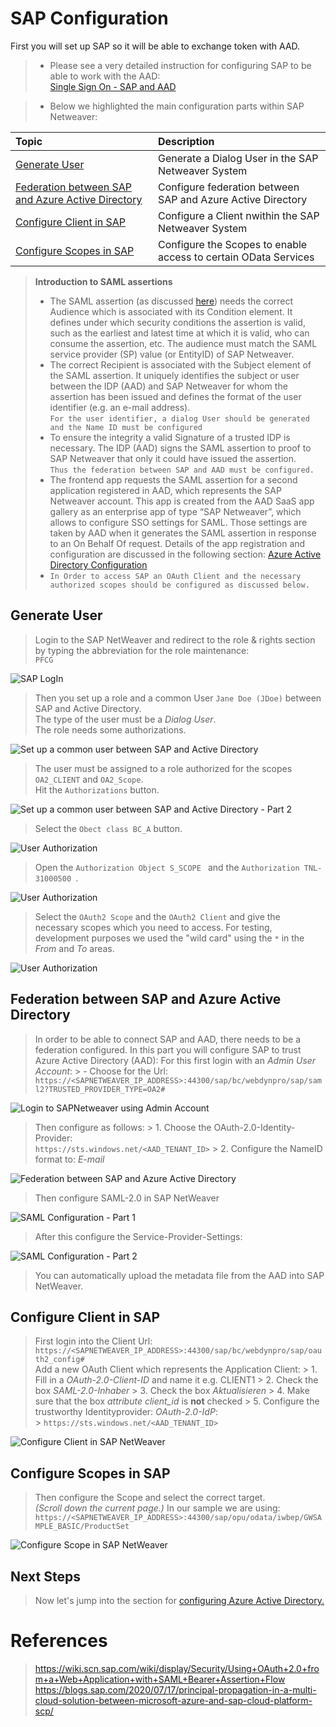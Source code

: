 
# SAP Configuration

First you will set up SAP so it will be able to exchange token with AAD.

> - Please see a very detailed instruction for configuring SAP to be able to work with the AAD: <br> [Single Sign On - SAP and AAD](https://blogs.sap.com/2019/10/17/single-sign-on-for-abap-engine-with-azure-active-directory-using-oauth/) <br>

> - Below we highlighted the main configuration parts within SAP Netweaver: <br>

|Topic|Description|
|:-----------|:------------------|
|[Generate User](#generate-user)|Generate a Dialog User in the SAP Netweaver System|
|[Federation between SAP and Azure Active Directory](#federation-between-sap-and-azure-active-directory)|Configure federation between SAP and Azure Active Directory|
|[Configure Client in SAP](#configure-client-in-sap)|Configure a Client nwithin the SAP Netweaver System|
|[Configure Scopes in SAP](#configure-scopes-in-sap)|Configure the Scopes to enable access to certain OData Services|


> **Introduction to SAML assertions**
> - The SAML assertion (as discussed [here](../README.md)) needs the correct Audience which is associated with its Condition element. It defines under which security conditions the assertion is valid, such as the earliest and latest time at which it is valid, who can consume the assertion, etc. The audience must match the SAML service provider (SP) value (or EntityID) of SAP Netweaver. 
> - The correct Recipient is associated with the Subject element of the SAML assertion. It uniquely identifies the subject or user between the IDP (AAD) and SAP Netweaver for whom the assertion has been issued and defines the format of the user identifier (e.g. an e-mail address). <br> ```For the user identifier, a dialog User should be generated and the Name ID must be configured``` <br>
> - To ensure the integrity a valid Signature of a trusted IDP is necessary. The IDP (AAD) signs the SAML assertion to proof to SAP Netweaver that only it could have issued the assertion. <br> ```Thus the federation between SAP and AAD must be configured.``` <br>
> - The frontend app requests the SAML assertion for a second application registered in AAD, which represents the SAP Netweaver account. This app is created from the AAD SaaS app gallery as an enterprise app of type “SAP Netweaver”, which allows to configure SSO settings for SAML. Those settings are taken by AAD when it generates the SAML assertion in response to an On Behalf Of request. Details of the app registration and configuration are discussed in the following section: [Azure Active Directory Configuration](../AzureActiveDirectoryConfiguration/README.md) <br>
> - ```In Order to access SAP an OAuth Client and the necessary authorized scopes should be configured as discussed below.```


## Generate User

> Login to the SAP NetWeaver and redirect to the role & rights section by typing the abbreviation for the role maintenance: <br>```PFCG```

![SAP LogIn](./img/SAPNetweaverLogIn.png)


> Then you set up a role and a common User ```Jane Doe (JDoe)``` between SAP and Active Directory. <br>
> The type of the user must be a *Dialog User*.<br>
> The role needs some authorizations.


![Set up a common user between SAP and Active Directory](./img/SAPNetweaverRoleConfiguration.png)


> The user must be assigned to a role authorized for the scopes ```OA2_CLIENT``` and ```OA2_Scope```. <br>
> Hit the ```Authorizations``` button.


![Set up a common user between SAP and Active Directory - Part 2](./img/SAPNetweaverRoleConfigurationAuthorization1.png)

> Select the ```Obect class BC_A``` button.

![User Authorization](./img/SAPNetweaverRoleConfigurationAuthorization2.png)

> Open the ```Authorization Object S_SCOPE ``` and the ```Authorization TNL-31000500 ```.

![User Authorization](./img/SAPNetweaverRoleConfigurationAuthorization3.png)

> Select the ```OAuth2 Scope``` and the ```OAuth2 Client``` and give the necessary scopes which you need to access.
> For testing, development purposes we used the "wild card" using the ```*``` in the *From* and *To* areas.

![User Authorization](./img/SAPNetweaverRoleConfigurationAuthorization4.png)

## Federation between SAP and Azure Active Directory

> In order to be able to connect SAP and AAD, there needs to be a federation configured.
> In this part you will configure SAP to trust Azure Active Directory (AAD):
> For this first login with an *Admin User Account*:
    > - Choose for the Url: ```https://<SAPNETWEAVER_IP_ADDRESS>:44300/sap/bc/webdynpro/sap/saml2?TRUSTED_PROVIDER_TYPE=OA2#```


![Login to SAPNetweaver using Admin Account](./img/SAPNetweaverAdminLogIn.png)

> Then configure as follows:
    > 1. Choose the OAuth-2.0-Identity-Provider: <br> ``` https://sts.windows.net/<AAD_TENANT_ID> ```
    > 2. Configure the NameID format to: *E-mail*

![Federation between SAP and Azure Active Directory](./img/SAPNetWeaverTruststellungAAD.png)


> Then configure SAML-2.0 in SAP NetWeaver

![SAML Configuration - Part 1](./img/SAPNetweaverSAMLKonfiguration.png)

> After this configure the Service-Provider-Settings:

![SAML Configuration - Part 2](./img/SAPNetweaverSAMLConfigurationPart2.png)

> You can automatically upload the metadata file from the AAD into SAP NetWeaver.

## Configure Client in SAP

> First login into the Client Url: ```https://<SAPNETWEAVER_IP_ADDRESS>:44300/sap/bc/webdynpro/sap/oauth2_config#``` <br>
> Add a new OAuth Client which represents the Application Client:
    > 1. Fill in a *OAuth-2.0-Client-ID* and name it e.g. CLIENT1
    > 2. Check the box *SAML-2.0-Inhaber*
    > 3. Check the box *Aktualisieren*
    > 4. Make sure that the box *attribute client_id* is **not** checked
    > 5. Configure the trustworthy Identityprovider: *OAuth-2.0-IdP*: <br>
    > ``` https://sts.windows.net/<AAD_TENANT_ID> ```

![Configure Client in SAP NetWeaver](./img/SAPNetweaverClientSetup.png)

## Configure Scopes in SAP

> Then configure the Scope and select the correct target. <br>
> *(Scroll down the current page.)*
> In our sample we are using: <br>
> ```https://<SAPNETWEAVER_IP_ADDRESS>:44300/sap/opu/odata/iwbep/GWSAMPLE_BASIC/ProductSet```

![Configure Scope in SAP NetWeaver](./img/SAPNetweaverScope.png)


## Next Steps

> Now let's jump into the section for [configuring Azure Active Directory.](../AzureActiveDirectoryConfiguration/README.md) 


# References
> https://wiki.scn.sap.com/wiki/display/Security/Using+OAuth+2.0+from+a+Web+Application+with+SAML+Bearer+Assertion+Flow
> https://blogs.sap.com/2020/07/17/principal-propagation-in-a-multi-cloud-solution-between-microsoft-azure-and-sap-cloud-platform-scp/
